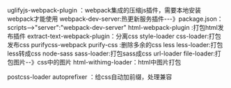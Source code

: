 uglifyjs-webpack-plugin ：webpack集成的压缩js插件，需要本地安装webpack才能使用
webpack-dev-server:热更新服务插件---》package.json：scripts-->"server":"webpack-dev-server"
html-webpack-plugin :打包html发布插件
extract-text-webpack-plugin：分离css
style-loader css-loader:打包发布css
purifycss-webpack purify-css :删除多余的css
less less-loader:打包less转成css
node-sass sass-loader:打包sass成css
url-loader file-loader:打包图片--》css中的图片
html-withimg-loader：html中图片打包

postcss-loader autoprefixer ：给css自动加前缀，处理兼容


